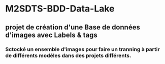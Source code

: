 # M2SDTS-BDD-Data-Lake

## projet de création d'une Base de données d'images avec Labels & tags

### Sctocké un ensemble d'images pour faire un tranning à partir de différents modéles dans des projets différents.
